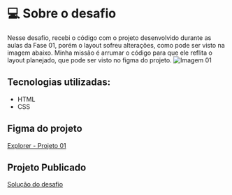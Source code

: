 # 💻 Sobre o desafio

Nesse desafio, recebi o código com o projeto desenvolvido durante as aulas da Fase 01, porém o layout sofreu alterações, como pode ser visto na imagem abaixo. Minha missão é arrumar o código para que ele reflita o layout planejado, que pode ser visto no figma do projeto.
![Imagem 01](https://github.com/scheiladev/explorer-stage02-p01/assets/43575395/d68f7a09-86df-4df0-91bd-339b60f46787)

## Tecnologias utilizadas:
* HTML
* CSS

## Figma do projeto
[Explorer - Projeto 01](https://www.figma.com/file/fAvYZz4dPV5MfhL77XkqkD/Explorer---Stage-01)

## Projeto Publicado
[Solução do desafio](https://scheiladev.github.io/explorer-stage02-p01/)
